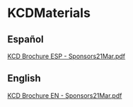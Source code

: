 # KCDMaterials
## Español
[KCD Brochure ESP - Sponsors21Mar.pdf](https://github.com/fhcn-io/KCDMaterials/files/11029825/KCD.Brochure.ESP.-.Sponsors21Mar.pdf)

## English
[KCD Brochure EN - Sponsors21Mar.pdf](https://github.com/fhcn-io/KCDMaterials/files/11029822/KCD.Brochure.EN.-.Sponsors21Mar.pdf)
